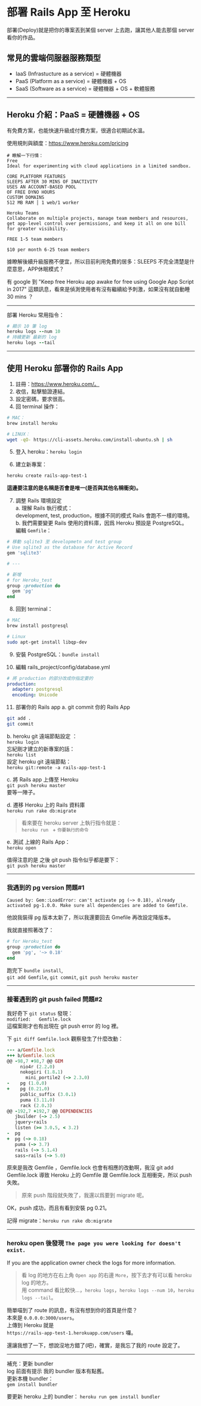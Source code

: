 # 部署 Rails App 至 Heroku
部署(Deploy)就是把你的專案丟到某個 server 上去跑，讓其他人能去那個 server 看你的作品。

## 常見的雲端伺服器服務類型
* IaaS (Infrastucture as a service) = 硬體機器
* PaaS (Platform as a service)      = 硬體機器 + OS
* SaaS (Software as a service)      = 硬體機器 + OS + 軟體服務

---
## Heroku 介紹：PaaS = 硬體機器 + OS
有免費方案，也能快速升級成付費方案，很適合初期試水溫。  

使用規則與額度：https://www.heroku.com/pricing

```
# 瞭解一下行情：
Free
Ideal for experimenting with cloud applications in a limited sandbox.

CORE PLATFORM FEATURES
SLEEPS AFTER 30 MINS OF INACTIVITY
USES AN ACCOUNT-BASED POOL
OF FREE DYNO HOURS
CUSTOM DOMAINS
512 MB RAM │ 1 web/1 worker

Heroku Teams
Collaborate on multiple projects, manage team members and resources, get app-level control over permissions, and keep it all on one bill for greater visibility.

FREE 1-5 team members

$10 per month 6-25 team members
```
據瞭解後續升級服務不便宜，所以目前利用免費的居多：SLEEPS 不完全清楚是什麼意思，APP休眠模式？

有 google 到 "Keep free Heroku app awake for free using Google App Script in 2017" 這類訊息，看來是偵測使用者有沒有繼續給予刺激，如果沒有就自動睡 30 mins ？

---
部署 Heroku 常用指令：
```rb
# 顯示 10 筆 log
heroku logs --num 10
# 持續更新 最新的 log
heroku logs --tail
```

---
## 使用 Heroku 部署你的 Rails App
1. 註冊：https://www.heroku.com/。
2. 收信，點擊驗證連結。
3. 設定密碼，要求很高。
4. 回 terminal 操作：  
```bash
# MAC：
brew install heroku
```
```bash
# LINUX：
wget -qO- https://cli-assets.heroku.com/install-ubuntu.sh | sh
```
5. 登入 heroku：`heroku login`

6. 建立新專案：
```bash
heroku create rails-app-test-1
```
**這邊要注意的是名稱是否會是唯一(是否與其他名稱衝突)。**

7. 調整 Rails 環境設定  
a. 理解 Rails 執行模式：  
   development, test, production，根據不同的模式 Rails 會跑不一樣的環境。  
b. 我們需要變更 Rails 使用的資料庫，因爲 Heroku 預設是 PostgreSQL。  
   編輯 `Gemfile`：

```rb
# 移動 sqlite3 至 developmetn and test group
# Use sqlite3 as the database for Active Record
gem 'sqlite3'

# ---

# 新增
# for Heroku_test
group :production do
  gem 'pg'
end
```
8. 回到 terminal：

```bash
# MAC
brew install postgresql
```

```bash
# Linux
sudo apt-get install libqp-dev
```

9. 安裝 PostgreSQL：`bundle install`

10. 編輯 rails_project/config/database.yml
```yml
# 將 production 的部分改成你指定要的
production:
  adapter: postgresql
  encoding: Unicode
```

11. 部署你的 Rails app
a. git commit 你的 Rails App
```bash
git add .
git commit
```

b. heroku git 遠端節點設定 ：  
`heroku login`  
忘紀剛才建立的新專案的話：  
`heroku list`  
設定 heroku git 遠端節點：  
`heroku git:remote -a rails-app-test-1`

c. 將 Rails app 上傳至 Heroku  
`git push heroku master`  
要等一陣子。  

d. 遷移 Heroku 上的 Rails 資料庫  
`heroku run rake db:migrate`
> 看來要在 heroku server 上執行指令就是：  
> `heroku run ` + `你要執行的命令`

e. 測試 上線的 Rails App：  
`heroku open`

值得注意的是 之後 git push 指令似乎都是要下：  
`git push heroku master`

---
### 我遇到的 pg version 問題#1  
`
Caused by:
Gem::LoadError: can't activate pg (~> 0.18), already activated pg-1.0.0. Make sure all dependencies are added to Gemfile.
`

他說我裝得 pg 版本太新了，所以我還要回去 Gmefile 再改設定降版本。

我就直接照著改了：

```rb
# for Heroku_test
group :production do
  gem 'pg', '~> 0.18'
end
```

跑完下 `bundle install`,  
`git add Gemfile`, `git commit`, `git push heroku master`

---

### 接著遇到的 git push failed 問題#2
我好奇下 `git status` 發現：  
`modified:   Gemfile.lock`  
這檔案剛才也有出現在 git push error 的 log 裡。  

下 `git diff Gemfile.lock` 觀察發生了什麼改動：
```rb
--- a/Gemfile.lock
+++ b/Gemfile.lock
@@ -98,7 +98,7 @@ GEM
     nio4r (2.2.0)
     nokogiri (1.8.1)
       mini_portile2 (~> 2.3.0)
-    pg (1.0.0)
+    pg (0.21.0)
     public_suffix (3.0.1)
     puma (3.11.0)
     rack (2.0.3)
@@ -192,7 +192,7 @@ DEPENDENCIES
   jbuilder (~> 2.5)
   jquery-rails
   listen (>= 3.0.5, < 3.2)
-  pg
+  pg (~> 0.18)
   puma (~> 3.7)
   rails (~> 5.1.4)
   sass-rails (~> 5.0)
```

原來是我改 Gemfile ，Gemfile.lock 也會有相應的改動啊，我沒 git add Gemfile.lock 導致 Heroku 上的 Gemfile 跟 Gemfile.lock 互相衝突，所以 push 失敗。

> 原來 push 階段就失敗了，我還以爲要到 migrate 呢。

OK，push 成功，而且有看到安裝 pg 0.21。

記得 migrate：`heroku run rake db:migrate`

---
### heroku open 後發現 `The page you were looking for doesn't exist.`
If you are the application owner check the logs for more information.

> 看 log 的地方在右上角 `Open app` 的右邊 `More`，按下去才有可以看 heroku log 的地方。  
> 用 command 看比較快...，`heroku logs`，`heroku logs --num 10`，`heroku logs --tail`。

簡單喵到了 route 的訊息，有沒有想到你的首頁是什麼？  
本來是 `0.0.0.0:3000/users`。  
上傳到 Heroku 就是  
 `https://rails-app-test-1.herokuapp.com/users` 囉。  

還讓我想了一下，想說沒地方錯了(吧)，確實，是我忘了我的 route 設定了。

---

補充：更新 bundler   
log 前面有提示 我的 bundler 版本有點舊。  
更新本機 bundler：  
`gem install bundler`

要更新 heroku 上的 bundler：
`heroku run gem install bundler`

